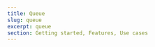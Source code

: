 ```yaml
---
title: Queue
slug: queue
excerpt: queue
section: Getting started, Features, Use cases
---
```


